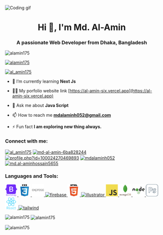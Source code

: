 <img alt="Coding gif" align="center" width="400" src="https://camo.githubusercontent.com/7de37139d0b4c1ce40865e799b446c0e963a3dd8fb68d239707237c40604fa3d/68747470733a2f2f63646e2e6472696262626c652e636f6d2f75736572732f3733303730332f73637265656e73686f74732f363538313234332f6176656e746f2e676966" />
<h1 align="center">Hi 👋, I'm Md. Al-Amin</h1>
<h3 align="center">A passionate Web Developer from Dhaka, Bangladesh</h3>

<p align="left"> <img src="https://komarev.com/ghpvc/?username=alamin175&label=Profile%20views&color=0e75b6&style=flat" alt="alamin175" /> </p>

<p align="left"> <a href="https://github.com/ryo-ma/github-profile-trophy"><img src="https://github-profile-trophy.vercel.app/?username=alamin175" alt="alamin175" /></a> </p>

<p align="left"> <a href="https://twitter.com/al_amin175" target="blank"><img src="https://img.shields.io/twitter/follow/al_amin175?logo=twitter&style=for-the-badge" alt="al_amin175" /></a> </p>

- 🌱 I’m currently learning **Next Js**

- 👨‍💻 My porfolio website link [https://al-amin-six.vercel.app](https://al-amin-six.vercel.app)

- 💬 Ask me about **Java Script**

- 📫 How to reach me **mdalaminh052@gmail.com**

- ⚡ Fun fact **I am exploring new thing always.**

<h3 align="left">Connect with me:</h3>
<p align="left">
<a href="https://twitter.com/al_amin175" target="blank"><img align="center" src="https://raw.githubusercontent.com/rahuldkjain/github-profile-readme-generator/master/src/images/icons/Social/twitter.svg" alt="al_amin175" height="30" width="40" /></a>
<a href="https://linkedin.com/in/md-al-amin-6ba828244" target="blank"><img align="center" src="https://raw.githubusercontent.com/rahuldkjain/github-profile-readme-generator/master/src/images/icons/Social/linked-in-alt.svg" alt="md-al-amin-6ba828244" height="30" width="40" /></a>
<a href="https://fb.com/profile.php?id=100024270469893" target="blank"><img align="center" src="https://raw.githubusercontent.com/rahuldkjain/github-profile-readme-generator/master/src/images/icons/Social/facebook.svg" alt="profile.php?id=100024270469893" height="30" width="40" /></a>
<a href="https://instagram.com/mdalaminh052" target="blank"><img align="center" src="https://raw.githubusercontent.com/rahuldkjain/github-profile-readme-generator/master/src/images/icons/Social/instagram.svg" alt="mdalaminh052" height="30" width="40" /></a>
<a href="https://www.youtube.com/c/md.al-aminhossain5655" target="blank"><img align="center" src="https://raw.githubusercontent.com/rahuldkjain/github-profile-readme-generator/master/src/images/icons/Social/youtube.svg" alt="md.al-aminhossain5655" height="30" width="40" /></a>
</p>

<h3 align="left">Languages and Tools:</h3>
<p align="left"> <a href="https://getbootstrap.com" target="_blank" rel="noreferrer"> <img src="https://raw.githubusercontent.com/devicons/devicon/master/icons/bootstrap/bootstrap-plain-wordmark.svg" alt="bootstrap" width="40" height="40"/> </a> <a href="https://www.w3schools.com/css/" target="_blank" rel="noreferrer"> <img src="https://raw.githubusercontent.com/devicons/devicon/master/icons/css3/css3-original-wordmark.svg" alt="css3" width="40" height="40"/> </a> <a href="https://expressjs.com" target="_blank" rel="noreferrer"> <img src="https://raw.githubusercontent.com/devicons/devicon/master/icons/express/express-original-wordmark.svg" alt="express" width="40" height="40"/> </a> <a href="https://firebase.google.com/" target="_blank" rel="noreferrer"> <img src="https://www.vectorlogo.zone/logos/firebase/firebase-icon.svg" alt="firebase" width="40" height="40"/> </a> <a href="https://www.w3.org/html/" target="_blank" rel="noreferrer"> <img src="https://raw.githubusercontent.com/devicons/devicon/master/icons/html5/html5-original-wordmark.svg" alt="html5" width="40" height="40"/> </a> <a href="https://www.adobe.com/in/products/illustrator.html" target="_blank" rel="noreferrer"> <img src="https://www.vectorlogo.zone/logos/adobe_illustrator/adobe_illustrator-icon.svg" alt="illustrator" width="40" height="40"/> </a> <a href="https://developer.mozilla.org/en-US/docs/Web/JavaScript" target="_blank" rel="noreferrer"> <img src="https://raw.githubusercontent.com/devicons/devicon/master/icons/javascript/javascript-original.svg" alt="javascript" width="40" height="40"/> </a> <a href="https://www.mongodb.com/" target="_blank" rel="noreferrer"> <img src="https://raw.githubusercontent.com/devicons/devicon/master/icons/mongodb/mongodb-original-wordmark.svg" alt="mongodb" width="40" height="40"/> </a> <a href="https://nodejs.org" target="_blank" rel="noreferrer"> <img src="https://raw.githubusercontent.com/devicons/devicon/master/icons/nodejs/nodejs-original-wordmark.svg" alt="nodejs" width="40" height="40"/> </a> <a href="https://www.photoshop.com/en" target="_blank" rel="noreferrer"> <img src="https://raw.githubusercontent.com/devicons/devicon/master/icons/photoshop/photoshop-line.svg" alt="photoshop" width="40" height="40"/> </a> <a href="https://reactjs.org/" target="_blank" rel="noreferrer"> <img src="https://raw.githubusercontent.com/devicons/devicon/master/icons/react/react-original-wordmark.svg" alt="react" width="40" height="40"/> </a> <a href="https://tailwindcss.com/" target="_blank" rel="noreferrer"> <img src="https://www.vectorlogo.zone/logos/tailwindcss/tailwindcss-icon.svg" alt="tailwind" width="40" height="40"/> </a> </p>

<p><img align="left" src="https://github-readme-stats.vercel.app/api/top-langs?username=alamin175&show_icons=true&locale=en&layout=compact" alt="alamin175" /></p>

<p>&nbsp;<img align="center" src="https://github-readme-stats.vercel.app/api?username=alamin175&show_icons=true&locale=en" alt="alamin175" /></p>

<p><img align="center" src="https://github-readme-streak-stats.herokuapp.com/?user=alamin175&" alt="alamin175" /></p>
